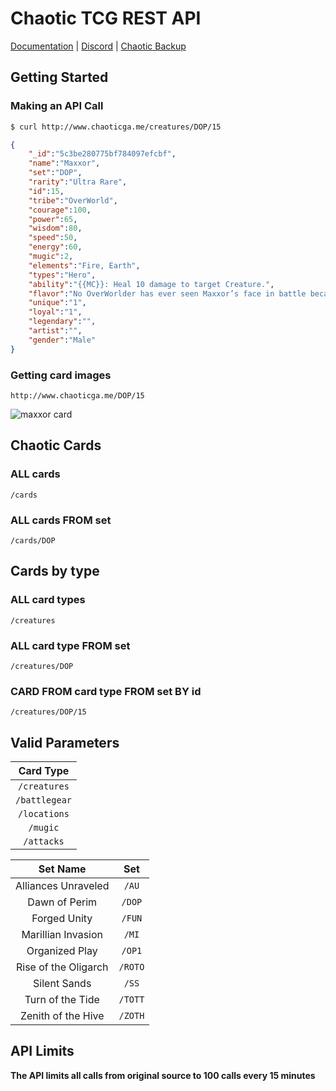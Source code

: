 # Chaotic TCG REST API

[Documentation](http://chaoticga.me/)
|
[Discord](https://discord.gg/Q4dTBaw)
|
[Chaotic Backup](http://chaoticbackup.forumotion.com/)

## Getting Started

### Making an API Call

```sh
$ curl http://www.chaoticga.me/creatures/DOP/15
```

```json
{
    "_id":"5c3be280775bf784097efcbf",
    "name":"Maxxor",
    "set":"DOP",
    "rarity":"Ultra Rare",
    "id":15,
    "tribe":"OverWorld",
    "courage":100,
    "power":65,
    "wisdom":80,
    "speed":50,
    "energy":60,
    "mugic":2,
    "elements":"Fire, Earth",
    "types":"Hero",
    "ability":"{{MC}}: Heal 10 damage to target Creature.",
    "flavor":"No OverWorlder has ever seen Maxxor’s face in battle because he is always in the frontline, leading the charge!","brainwashed":"",
    "unique":"1",
    "loyal":"1",
    "legendary":"",
    "artist":"",
    "gender":"Male"
}
```

### Getting card images

```http://www.chaoticga.me/DOP/15```

![maxxor card](./assets/DOP/15.png "maxxor card")

## Chaotic Cards

### ALL cards

```/cards```

### ALL cards FROM set

```/cards/DOP```

## Cards by type

### ALL card types

```/creatures```

### ALL card type FROM set

```/creatures/DOP```

### CARD FROM card type FROM set BY id

```/creatures/DOP/15```

## Valid Parameters

|Card Type|
|:-:|
|```/creatures```|
|```/battlegear```|
|```/locations```|
|```/mugic```|
|```/attacks```|

|Set Name|Set|
|:-:|:-:|
|Alliances Unraveled|```/AU```|
|Dawn of Perim|```/DOP```|
|Forged Unity|```/FUN```|
|Marillian Invasion|```/MI```|
|Organized Play|```/OP1```|
|Rise of the Oligarch|```/ROTO```|
|Silent Sands|```/SS```|
|Turn of the Tide|```/TOTT```|
|Zenith of the Hive|```/ZOTH```|

## API Limits

**The API limits all calls from original source to 100 calls every 15 minutes**